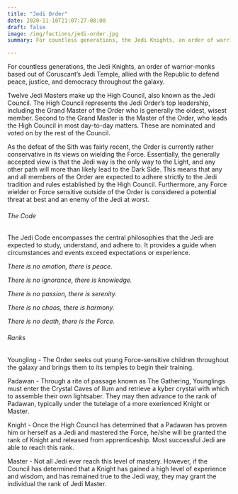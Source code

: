 ```yaml
---
title: "Jedi Order"
date: 2020-11-10T21:07:27-08:00
draft: false
image: /img/factions/jedi-order.jpg
summary: For countless generations, the Jedi Knights, an order of warrior-monks based out of Coruscant’s Jedi Temple, defend the ideals of peace and justice throughout the galaxy. The Jedi are a religious order who worship the Light Side of the Force, both serving it and using its power to fight against the forces of the Dark Side. The lightsaber is the signature weapon of the Jedi, who train since childhood to use it to protect themselves and innocent lives. Jedi are revered and respected in the Republic, but further from the Core Worlds they are sometimes seen as little more than myth and legend; some cultures even disdain the very idea of the Jedi.

---
```


For countless generations, the Jedi Knights, an order of warrior-monks based out of Coruscant’s Jedi Temple, allied with the Republic to defend peace, justice, and democracy throughout the galaxy. 

Twelve Jedi Masters make up the High Council, also known as the Jedi Council. The High Council represents the Jedi Order’s top leadership, including the Grand Master of the Order who is generally the oldest, wisest member. Second to the Grand Master is the Master of the Order, who leads the High Council in most day-to-day matters. These are nominated and voted on by the rest of the Council. 

As the defeat of the Sith was fairly recent, the Order is currently rather conservative in its views on wielding the Force. Essentially, the generally accepted view is that the Jedi way is the only way to the Light, and any other path will more than likely lead to the Dark Side. This means that any and all members of the Order are expected to adhere strictly to the Jedi tradition and rules established by the High Council. Furthermore, any Force wielder or Force sensitive outside of the Order is considered a potential threat at best and an enemy of the Jedi at worst.

###### The Code
The Jedi Code encompasses the central philosophies that the Jedi are expected to study, understand, and adhere to. It provides a guide when circumstances and events exceed expectations or experience.

_There is no emotion, there is peace._

_There is no ignorance, there is knowledge._

_There is no passion, there is serenity._

_There is no chaos, there is harmony._

_There is no death, there is the Force._

###### Ranks
Youngling - The Order seeks out young Force-sensitive children throughout the galaxy and brings them to its temples to begin their training.

Padawan - Through a rite of passage known as The Gathering, Younglings must enter the Crystal Caves of Ilum and retrieve a kyber crystal with which to assemble their own lightsaber. They may then advance to the rank of Padawan, typically under the tutelage of a more exerienced Knight or Master.

Knight - Once the High Council has determined that a Padawan has proven him or herself as a Jedi and mastered the Force, he/she will be granted the rank of Knight and released from apprenticeship. Most successful Jedi are able to reach this rank.

Master - Not all Jedi ever reach this level of mastery. However, if the Council has determined that a Knight has gained a high level of experience and wisdom, and has remained true to the Jedi way, they may grant the individual the rank of Jedi Master. 

